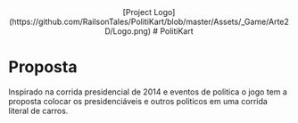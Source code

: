 <center>
[Project Logo](https://github.com/RailsonTales/PolitiKart/blob/master/Assets/_Game/Arte2D/Logo.png)
# PolitiKart
</center>

<h1> Proposta</h1>
  Inspirado na corrida presidencial de 2014 e eventos de politica o jogo tem a proposta colocar os presidenciáveis e outros politicos em uma corrida literal de carros.
  

